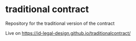 # traditional contract
Repository for the traditional version of the contract

Live on https://id-legal-design.github.io/traditionalcontract/
